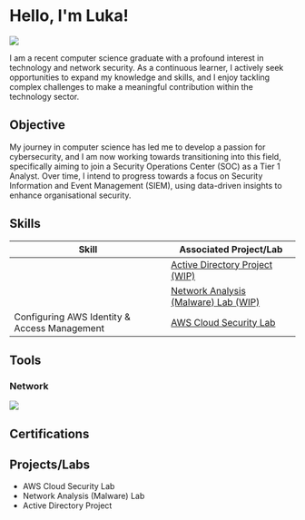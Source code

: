 # Hello, I'm Luka!
<a href="https://linkedin.com/in/luka-babetzki"><img src="https://img.shields.io/badge/-LinkedIn-0072b1?&style=for-the-badge&logo=linkedin&logoColor=white" /></a>

I am a recent computer science graduate with a profound interest in technology and network security. As a continuous learner, I actively seek opportunities to expand my knowledge and skills, and I enjoy tackling complex challenges to make a meaningful contribution within the technology sector.

## Objective

My journey in computer science has led me to develop a passion for cybersecurity, and I am now working towards transitioning into this field, specifically aiming to join a Security Operations Center (SOC) as a Tier 1 Analyst. Over time, I intend to progress towards a focus on Security Information and Event Management (SIEM), using data-driven insights to enhance organisational security.

## Skills

| Skill                                         | Associated Project/Lab         |
|-----------------------------------------------|----------------------------|
| | <a href="https://github.com/Luka-Babetzki/Active-Directory-Lab">Active Directory Project (WIP) </a> | 
| | <a href="https://github.com/Luka-Babetzki/Network-Analysis-Lab">Network Analysis (Malware) Lab (WIP) </a> | 
| Configuring AWS Identity & Access Management | <a href="https://github.com/Luka-Babetzki/AWS-Cloud-Security-Lab">AWS Cloud Security Lab </a> |






## Tools

 

### Network
<div>
    <img src="https://img.shields.io/badge/-Wireshark-1679A7?&style=for-the-badge&logo=Wireshark&logoColor=white" />
</div>

<!---

### Endpoint
<div>
    <img src="https://img.shields.io/badge/-Microsoft_Defender_for_Endpoint-00A4EF?&style=for-the-badge&logo=Microsoft&logoColor=white" />
    <img src="https://img.shields.io/badge/-Velociraptor-4B275F?&style=for-the-badge&logo=Velociraptor&logoColor=white" />
</div>

### SIEM
<div>
    <img src="https://img.shields.io/badge/-Microsoft%20Sentinel-5E5E5E?style=for-the-badge&logo=Microsoft&logoColor=white" />
    <img src="https://img.shields.io/badge/-Splunk-000000?&style=for-the-badge&logo=Splunk&logoColor=white" />
    <img src="https://img.shields.io/badge/-Elasticsearch-005571?style=for-the-badge&logo=Elasticsearch&logoColor=white" />
    <img src="https://img.shields.io/badge/-Logstash-FDCC00?style=for-the-badge&logo=Logstash&logoColor=black" />
    <img src="https://img.shields.io/badge/-Kibana-E8488B?style=for-the-badge&logo=Kibana&logoColor=white" />
</div>

-->

## Certifications

<!--

<div>
    <img src="https://img.shields.io/badge/-Cloud%20Digital%20Leader-4285F4?style=for-the-badge&logo=GoogleCloud&logoColor=white" />
    <img src="https://img.shields.io/badge/-Certified%20in%20Cybersecurity-0078D4?style=for-the-badge&logoColor=white" />
    <img src="https://img.shields.io/badge/-Security%2B-FF0000?style=for-the-badge&logo=CompTIA&logoColor=white" />
<div>

-->

## Projects/Labs
- AWS Cloud Security Lab
- Network Analysis (Malware) Lab
- Active Directory Project
